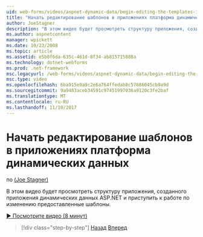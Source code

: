 ```yaml
---
uid: web-forms/videos/aspnet-dynamic-data/begin-editing-the-templates-in-aspnet-dynamic-data-applications
title: "Начать редактирование шаблонов в приложениях платформа динамических данных | Документы Microsoft"
author: JoeStagner
description: "В этом видео будет просмотреть структуру приложения, созданного приложения динамических данных ASP.NET и приступить к работе по изменению предоставленные шаблоны."
ms.author: aspnetcontent
manager: wpickett
ms.date: 10/23/2008
ms.topic: article
ms.assetid: e5b0f6da-635c-461d-8f34-ab815715888a
ms.technology: dotnet-webforms
ms.prod: .net-framework
msc.legacyurl: /web-forms/videos/aspnet-dynamic-data/begin-editing-the-templates-in-aspnet-dynamic-data-applications
msc.type: video
ms.openlocfilehash: 6ba915e9a9c2e6a764ffedab8c57686045cb9a9d
ms.sourcegitcommit: 9a9483aceb34591c97451997036a9120c3fe2baf
ms.translationtype: MT
ms.contentlocale: ru-RU
ms.lasthandoff: 11/10/2017
---
```

<a name="begin-editing-the-templates-in-aspnet-dynamic-data-applications"></a>Начать редактирование шаблонов в приложениях платформа динамических данных
====================
по [(Joe Stagner)](https://github.com/JoeStagner)

В этом видео будет просмотреть структуру приложения, созданного приложения динамических данных ASP.NET и приступить к работе по изменению предоставленные шаблоны.

[&#9654; Посмотрите видео (8 минут)](https://channel9.msdn.com/Blogs/ASP-NET-Site-Videos/begin-editing-the-templates-in-aspnet-dynamic-data-applications)

>[!div class="step-by-step"]
[Назад](getting-started-with-dynamic-data.md)
[Вперед](begin-modifying-dynamic-data-applications-with-url-routing.md)
